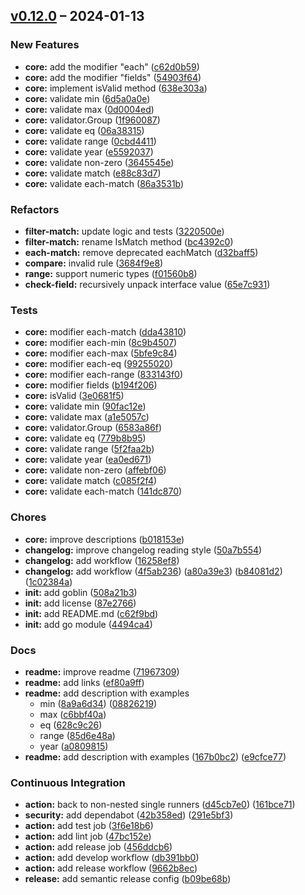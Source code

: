## [v0.12.0](https://github.com/yukal/slim-validator/compare/87e27661ecc321bc6b45ec477d1cb5c80f63fbfd...719673093ca141fadcd9ec18115b0673fba00f46) – 2024-01-13

### New Features

- **core:**  add the modifier "each" ([c62d0b59](https://github.com/yukal/slim-validator/commit/c62d0b5970314081344028c1b076185d7c37ce57))
- **core:**  add the modifier "fields" ([54903f64](https://github.com/yukal/slim-validator/commit/54903f647c5ee41ba8d767fa01c957e6bcc62c9a))
- **core:**  implement isValid method ([638e303a](https://github.com/yukal/slim-validator/commit/638e303a58cbd5f845c85ee3ac10936518a62043))
- **core:**  validate min ([6d5a0a0e](https://github.com/yukal/slim-validator/commit/6d5a0a0efa0e2fdb2800da6e7225f8a1c74e9b80))
- **core:**  validate max ([0d0004ed](https://github.com/yukal/slim-validator/commit/0d0004ed0c54e6aca89586c7d6a3a744408991fc))
- **core:**  validator.Group ([1f960087](https://github.com/yukal/slim-validator/commit/1f960087c88659dfd5f51e080e50cf3e4ef83aa7))
- **core:**  validate eq ([06a38315](https://github.com/yukal/slim-validator/commit/06a38315da14aa1e770ad9f0c58dba007f9b0ecc))
- **core:**  validate range ([0cbd4411](https://github.com/yukal/slim-validator/commit/0cbd441189fc23be12a0a751d1c030519c977054))
- **core:**  validate year ([e5592037](https://github.com/yukal/slim-validator/commit/e559203799c0e04f44e7863b45d70a4266c3bc05))
- **core:**  validate non-zero ([3645545e](https://github.com/yukal/slim-validator/commit/3645545e09f34e7ca9915ea35556a3cd45393751))
- **core:**  validate match ([e88c83d7](https://github.com/yukal/slim-validator/commit/e88c83d784c4f6cb11a58ce7bd78aad6bb52ab03))
- **core:**  validate each-match ([86a3531b](https://github.com/yukal/slim-validator/commit/86a3531bbdfc299dfa7ca2b7f5877f9f29576ff1))

### Refactors

- **filter-match:**  update logic and tests ([3220500e](https://github.com/yukal/slim-validator/commit/3220500e53e12141fab4bc8202efd828f7cea8e5))
- **filter-match:**  rename IsMatch method ([bc4392c0](https://github.com/yukal/slim-validator/commit/bc4392c0f7931fc750f31eedb1a964f164edb79c))
- **each-match:**  remove deprecated eachMatch ([d32baff5](https://github.com/yukal/slim-validator/commit/d32baff5fa80a3dc3e2dd399fccb01f43d096bba))
- **compare:**  invalid rule ([3684f9e8](https://github.com/yukal/slim-validator/commit/3684f9e83867b5304ebb6b9b070cca4d0d9b3777))
- **range:**  support numeric types ([f01560b8](https://github.com/yukal/slim-validator/commit/f01560b8ffbd780dc7de4ae862acae3bf754f293))
- **check-field:**  recursively unpack interface value ([65e7c931](https://github.com/yukal/slim-validator/commit/65e7c931530fc5e9103fe00f7d9431ed7bdfeff6))

### Tests

- **core:**  modifier each-match ([dda43810](https://github.com/yukal/slim-validator/commit/dda4381050c49a85c68fc49b2e96c7ca66f9ba59))
- **core:**  modifier each-min ([8c9b4507](https://github.com/yukal/slim-validator/commit/8c9b450760aa0cb41b9b4f2f9e8951c7f0c26c57))
- **core:**  modifier each-max ([5bfe9c84](https://github.com/yukal/slim-validator/commit/5bfe9c84566e7fb403677bfbc87558cff65c80ed))
- **core:**  modifier each-eq ([99255020](https://github.com/yukal/slim-validator/commit/992550207d7d17ea3f92189465fafadf72bfd26f))
- **core:**  modifier each-range ([833143f0](https://github.com/yukal/slim-validator/commit/833143f00e1cc9f19079cf9addcefab2641afaee))
- **core:**  modifier fields ([b194f206](https://github.com/yukal/slim-validator/commit/b194f206d8a9c5bc5758ea269576eb3360ee186a))
- **core:**  isValid ([3e0681f5](https://github.com/yukal/slim-validator/commit/3e0681f5dc107ac4cb6eee0b361b8889e649ed11))
- **core:**  validate min ([90fac12e](https://github.com/yukal/slim-validator/commit/90fac12eaa35206f60da6b7d4a2c4fc51519b50b))
- **core:**  validate max ([a1e5057c](https://github.com/yukal/slim-validator/commit/a1e5057c68adc09f0833a9b7a7ed4d69c84152be))
- **core:**  validator.Group ([6583a86f](https://github.com/yukal/slim-validator/commit/6583a86f77c02f8f9bdc4ccddc3d3ea55fc12fb0))
- **core:**  validate eq ([779b8b95](https://github.com/yukal/slim-validator/commit/779b8b951d2588fa1d6ebd2db5825840877ded11))
- **core:**  validate range ([5f2faa2b](https://github.com/yukal/slim-validator/commit/5f2faa2bcca2ea3822c27e76ee719c8653b73e87))
- **core:**  validate year ([ea0ed671](https://github.com/yukal/slim-validator/commit/ea0ed67148bbc430c99539f57c98836e461a511a))
- **core:**  validate non-zero ([affebf06](https://github.com/yukal/slim-validator/commit/affebf063a75a1446355d5107145cb017dd0fc23))
- **core:**  validate match ([c085f2f4](https://github.com/yukal/slim-validator/commit/c085f2f4a0450ce03c74503a29be3dc074d441cc))
- **core:**  validate each-match ([141dc870](https://github.com/yukal/slim-validator/commit/141dc870603bf6fd7c6a03e908ea3a94c1785ce8))

### Chores

- **core:**  improve descriptions ([b018153e](https://github.com/yukal/slim-validator/commit/b018153e50b065e92315e89734b2e3f69bc5b8d0))
- **changelog:**  improve changelog reading style ([50a7b554](https://github.com/yukal/slim-validator/commit/50a7b55415c633c8e4eed4638530a39e626cbe2d))
- **changelog:**  add workflow ([16258ef8](https://github.com/yukal/slim-validator/commit/16258ef8edfa7a93287dfa59037c71abe77e40a1))
- **changelog:**  add workflow ([4f5ab236](https://github.com/yukal/slim-validator/commit/4f5ab23697d5fb8c6c77ff0851c83b967f60a4d9)) ([a80a39e3](https://github.com/yukal/slim-validator/commit/a80a39e3fc68bdf0ab6cf7971838d6d567252c8b)) ([b84081d2](https://github.com/yukal/slim-validator/commit/b84081d24f31ff04170dab1295537cc2bf883653)) ([1c02384a](https://github.com/yukal/slim-validator/commit/1c02384a2c2e4fad46718e1769083a297a518e01))
- **init:**  add goblin ([508a21b3](https://github.com/yukal/slim-validator/commit/508a21b37269cf999d0527f03af20e0b19a34f0e))
- **init:**  add license   ([87e2766](https://github.com/yukal/slim-validator/commit/87e27661ecc321bc6b45ec477d1cb5c80f63fbfd))
- **init:**  add README.md ([c62f9bd](https://github.com/yukal/slim-validator/commit/c62f9bd7dfc3be790f3f7bc7315e40043c1a5513))
- **init:**  add go module ([4494ca4](https://github.com/yukal/slim-validator/commit/4494ca40ce14d41e7c4ca778e2979df86150e9ba))

### Docs

- **readme:**  improve readme ([71967309](https://github.com/yukal/slim-validator/commit/719673093ca141fadcd9ec18115b0673fba00f46))
- **readme:**  add links ([ef80a9ff](https://github.com/yukal/slim-validator/commit/ef80a9ff5e190ccb9db7f99317fd97a36788e05a))
- **readme:**  add description with examples
  - min ([8a9a6d34](https://github.com/yukal/slim-validator/commit/8a9a6d349113a624638675d572d3056c1b8340bf)) ([08826219](https://github.com/yukal/slim-validator/commit/08826219e08a5f2e1033d942635995a8ea8cec1f))
  - max ([c6bbf40a](https://github.com/yukal/slim-validator/commit/c6bbf40ac2e6e42a61f962f0339f2c47d5fdeddc))
  - eq ([628c9c26](https://github.com/yukal/slim-validator/commit/628c9c26a96b103459af615e989b7ccc6a35971e))
  - range  ([85d6e48a](https://github.com/yukal/slim-validator/commit/85d6e48a2c2a82f68961a118623833753bb41209))
  - year ([a0809815](https://github.com/yukal/slim-validator/commit/a08098150df4149189ad564d4740c844d971ed47))
- **readme:**  add description with examples ([167b0bc2](https://github.com/yukal/slim-validator/commit/167b0bc233ca865691df94e3921295697b39fe1b)) ([e9cfce77](https://github.com/yukal/slim-validator/commit/e9cfce77ac2b142526144be7112a62bdbff18483))

### Continuous Integration

- **action:**  back to non-nested single runners ([d45cb7e0](https://github.com/yukal/slim-validator/commit/d45cb7e0cec2bb1ffa3217bed9cde6aa8201369e)) ([161bce71](https://github.com/yukal/slim-validator/commit/161bce710ed2db15d0efe28dbcd5c3561c24dae4))
- **security:**  add dependabot ([42b358ed](https://github.com/yukal/slim-validator/commit/42b358ed725daf31c34916d22e1429ff3ba82291)) ([291e5bf3](https://github.com/yukal/slim-validator/commit/291e5bf31c97cac212d5f5ca47734afeecae55df))
- **action:**  add test job ([3f6e18b6](https://github.com/yukal/slim-validator/commit/3f6e18b6c36eb3256535168ece2c26a14a17d651))
- **action:**  add lint job ([47bc152e](https://github.com/yukal/slim-validator/commit/47bc152ec3216b04ac27983fc2a6fcb2d815e16a))
- **action:**  add release job ([456ddcb6](https://github.com/yukal/slim-validator/commit/456ddcb67c3271efe2e9c2e11feb5a8d3a744e63))
- **action:**  add develop workflow ([db391bb0](https://github.com/yukal/slim-validator/commit/db391bb0397d95705ef4b22bd24a826165d4aca1))
- **action:**  add release workflow ([9662b8ec](https://github.com/yukal/slim-validator/commit/9662b8ec1e25fdef38bfd10418d4a0b93c50c059))
- **release:**  add semantic release config ([b09be68b](https://github.com/yukal/slim-validator/commit/b09be68b53bd2888baa3ae1087f5e86f87de0574))
